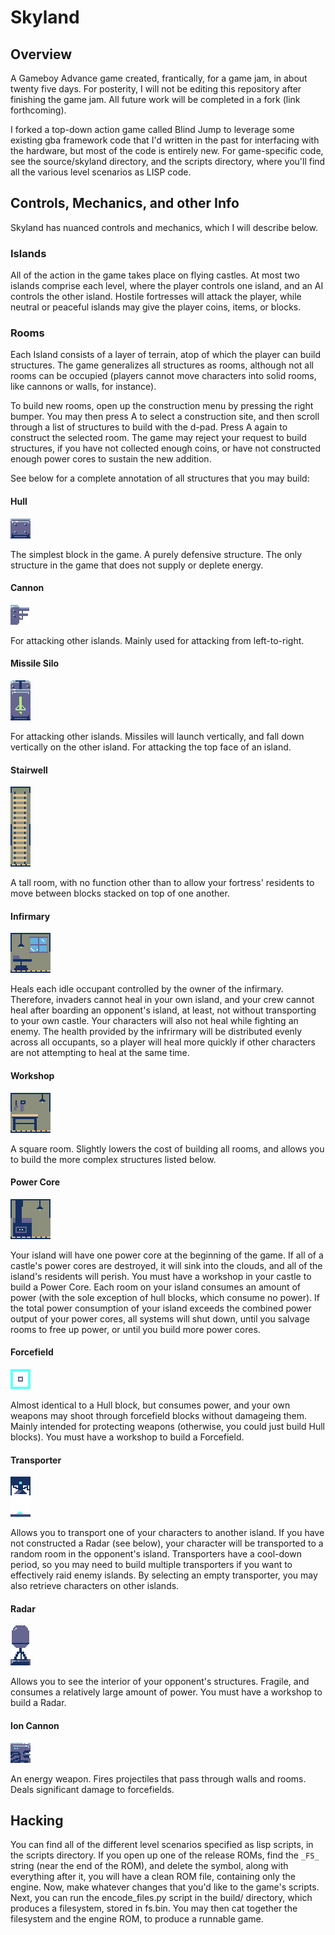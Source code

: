 # Skyland


## Overview

A Gameboy Advance game created, frantically, for a game jam, in about twenty five
days. For posterity, I will not be editing this repository after finishing the
game jam. All future work will be completed in a fork (link forthcoming).

I forked a top-down action game called Blind Jump to leverage some existing gba
framework code that I'd written in the past for interfacing with the hardware,
but most of the code is entirely new. For game-specific code, see the source/skyland 
directory, and the scripts directory, where you'll find all the various level scenarios
as LISP code.


## Controls, Mechanics, and other Info

Skyland has nuanced controls and mechanics, which I will describe below.


### Islands

All of the action in the game takes place on flying castles. At most two islands
comprise each level, where the player controls one island, and an AI controls
the other island. Hostile fortresses will attack the player, while neutral or
peaceful islands may give the player coins, items, or blocks.


### Rooms

Each Island consists of a layer of terrain, atop of which the player can build
structures. The game generalizes all structures as rooms, although not all rooms
can be occupied (players cannot move characters into solid rooms, like cannons
or walls, for instance).

To build new rooms, open up the construction menu by pressing the right
bumper. You may then press A to select a construction site, and then scroll
through a list of structures to build with the d-pad. Press A again to
construct the selected room. The game may reject your request to build
structures, if you have not collected enough coins, or have not constructed
enough power cores to sustain the new addition.

See below for a complete annotation of all structures that you may build:

#### Hull

<img src="imgs_for_readme/hull.png"/>

The simplest block in the game. A purely defensive structure. The only structure
in the game that does not supply or deplete energy.

#### Cannon

<img src="imgs_for_readme/cannon.png"/>

For attacking other islands. Mainly used for attacking from left-to-right.

#### Missile Silo

<img src="imgs_for_readme/missile-silo.png"/>

For attacking other islands. Missiles will launch vertically, and fall down
vertically on the other island. For attacking the top face of an island.

#### Stairwell

<img src="imgs_for_readme/stairwell.png"/>

A tall room, with no function other than to allow your fortress' residents to
move between blocks stacked on top of one another.

#### Infirmary

<img src="imgs_for_readme/infirmary.png"/>

Heals each idle occupant controlled by the owner of the infirmary. Therefore,
invaders cannot heal in your own island, and your crew cannot heal after
boarding an opponent's island, at least, not without transporting to your own
castle. Your characters will also not heal while fighting an enemy. The health
provided by the infrirmary will be distributed evenly across all occupants, so a
player will heal more quickly if other characters are not attempting to heal at
the same time.

#### Workshop

<img src="imgs_for_readme/workshop.png"/>

A square room. Slightly lowers the cost of building all rooms, and allows you to
build the more complex structures listed below.

#### Power Core

<img src="imgs_for_readme/power-core.png"/>

Your island will have one power core at the beginning of the game. If all of a
castle's power cores are destroyed, it will sink into the clouds, and all of the
island's residents will perish. You must have a workshop in your castle to build
a Power Core. Each room on your island consumes an amount of power (with the
sole exception of hull blocks, which consume no power). If the total power
consumption of your island exceeds the combined power output of your power
cores, all systems will shut down, until you salvage rooms to free up power, or
until you build more power cores.

#### Forcefield

<img src="imgs_for_readme/forcefield.png"/>

Almost identical to a Hull block, but consumes power, and your own weapons may
shoot through forcefield blocks without damageing them. Mainly intended for
protecting weapons (otherwise, you could just build Hull blocks). You must have
a workshop to build a Forcefield.

#### Transporter

<img src="imgs_for_readme/transporter.png"/>

Allows you to transport one of your characters to another island. If you have
not constructed a Radar (see below), your character will be transported to a
random room in the opponent's island. Transporters have a cool-down period, so
you may need to build multiple transporters if you want to effectively raid
enemy islands. By selecting an empty transporter, you may also retrieve
characters on other islands.

#### Radar

<img src="imgs_for_readme/radar.png"/>

Allows you to see the interior of your opponent's structures. Fragile, and
consumes a relatively large amount of power. You must have a workshop to build a
Radar.

#### Ion Cannon

<img src="imgs_for_readme/ion-cannon.png"/>

An energy weapon. Fires projectiles that pass through walls and rooms. Deals
significant damage to forcefields.


## Hacking

You can find all of the different level scenarios specified as lisp scripts, in
the scripts directory. If you open up one of the release ROMs, find the `_FS_`
string (near the end of the ROM), and delete the symbol, along with everything
after it, you will have a clean ROM file, containing only the engine. Now, make
whatever changes that you'd like to the game's scripts. Next, you can run the
encode_files.py script in the build/ directory, which produces a filesystem,
stored in fs.bin. You may then cat together the filesystem and the engine ROM,
to produce a runnable game.

